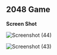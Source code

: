 ## 2048 Game

**Screen Shot**

![Screenshot (44)](https://github.com/sakthiaj29/l3/assets/159148814/a72a2da9-2af9-46fb-acc2-d30431c97573)




![Screenshot (43)](https://github.com/sakthiaj29/l3/assets/159148814/447dfa9d-ff28-4d96-a043-dc54dab545a2)


